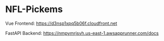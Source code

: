 # NFL-Pickems


Vue Frontend:
https://d3nsp1xpq5b06f.cloudfront.net


FastAPI Backend:
https://nmpymrjsvh.us-east-1.awsapprunner.com/docs